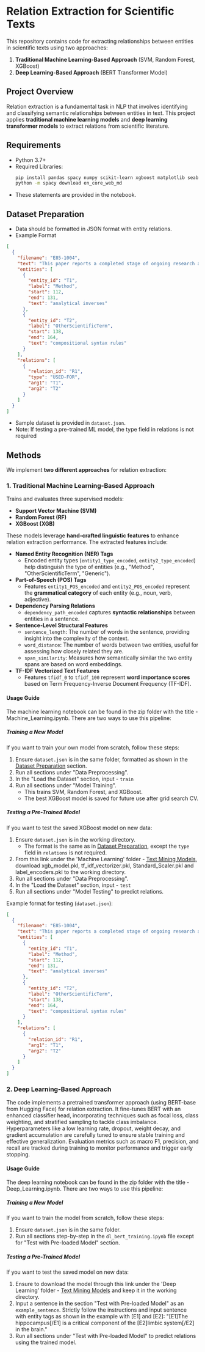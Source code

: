 # Relation Extraction for Scientific Texts

This repository contains code for extracting relationships between entities in scientific texts using two approaches:
1. **Traditional Machine Learning-Based Approach** (SVM, Random Forest, XGBoost)
2. **Deep Learning-Based Approach** (BERT Transformer Model)

## **Project Overview**
Relation extraction is a fundamental task in NLP that involves identifying and classifying semantic relationships between entities in text. This project applies **traditional machine learning models** and **deep learning transformer models** to extract relations from scientific literature.

## Requirements
* Python 3.7+
* Required Libraries:
  ```bash
  pip install pandas spacy numpy scikit-learn xgboost matplotlib seaborn torch transformers
  python -m spacy download en_core_web_md
  ```
* These statements are provided in the notebook.

## Dataset Preparation
* Data should be formatted in JSON format with entity relations.
* Example Format
```json
[
  {
    "filename": "E85-1004",
    "text": "This paper reports a completed stage of ongoing research at the University of York...",
    "entities": [
      {
        "entity_id": "T1",
        "label": "Method",
        "start": 112,
        "end": 131,
        "text": "analytical inverses"
      },
      {
        "entity_id": "T2",
        "label": "OtherScientificTerm",
        "start": 138,
        "end": 164,
        "text": "compositional syntax rules"
      }
    ],
    "relations": [
      {
        "relation_id": "R1",
        "type": "USED-FOR",
        "arg1": "T1",
        "arg2": "T2"
      }
    ]
  }
]
```
* Sample dataset is provided in `dataset.json`.
* Note: If testing a pre-trained ML model, the type field in relations is not required

## **Methods**
We implement **two different approaches** for relation extraction:

### **1. Traditional Machine Learning-Based Approach**
Trains and evaluates three supervised models:
- **Support Vector Machine (SVM)**
- **Random Forest (RF)**
- **XGBoost (XGB)**

These models leverage **hand-crafted linguistic features** to enhance relation extraction performance. The extracted features include:
- **Named Entity Recognition (NER) Tags**  
  - Encoded entity types (`entity1_type_encoded`, `entity2_type_encoded`) help distinguish the type of entities (e.g., "Method", "OtherScientificTerm", "Generic").  
- **Part-of-Speech (POS) Tags**  
  - Features `entity1_POS_encoded` and `entity2_POS_encoded` represent the **grammatical category** of each entity (e.g., noun, verb, adjective).  
- **Dependency Parsing Relations**  
  - `dependency_path_encoded` captures **syntactic relationships** between entities in a sentence.  
- **Sentence-Level Structural Features**  
  - `sentence_length`: The number of words in the sentence, providing insight into the complexity of the context.  
  - `word_distance`: The number of words between two entities, useful for assessing how closely related they are.  
  - `span_similarity`: Measures how semantically similar the two entity spans are based on word embeddings.
- **TF-IDF Vectorized Text Features**  
  - Features `tfidf_0` to `tfidf_100` represent **word importance scores** based on Term Frequency-Inverse Document Frequency (TF-IDF).  

#### Usage Guide
The machine learning notebook can be found in the zip folder with the title - Machine_Learning.ipynb. There are two ways to use this pipeline:
##### Training a New Model
If you want to train your own model from scratch, follow these steps:
1. Ensure `dataset.json` is in the same folder, formatted as shown in the [Dataset Preparation](#dataset-preparation) section.
2. Run all sections under "Data Preprocessing".
3. In the "Load the Dataset" section, input - `train`
4. Run all sections under "Model Training".
   - This trains SVM, Random Forest, and XGBoost.
   - The best XGBoost model is saved for future use after grid search CV.

##### Testing a Pre-Trained Model
If you want to test the saved XGBoost model on new data:
1. Ensure `dataset.json` is in the working directory.
   - The format is the same as in [Dataset Preparation](#dataset-preparation), except the `type` field in `relations` is not required.
2. From this link under the 'Machine Learning' folder - [Text Mining Models](https://drive.google.com/drive/folders/1xpm8H42a1fEGVuTvQmrlfzDyCfsX0qEZ?usp=sharing), download xgb_model.pkl, tf_idf_vectorizer.pkl, Standard_Scaler.pkl and label_encoders.pkl to the working directory.
3. Run all sections under "Data Preprocessing".
4. In the "Load the Dataset" section, input - `test`
5. Run all sections under "Model Testing" to predict relations.

Example format for testing (`dataset.json`):
```json
[
  {
    "filename": "E85-1004",
    "text": "This paper reports a completed stage of ongoing research at the University of York...",
    "entities": [
      {
        "entity_id": "T1",
        "label": "Method",
        "start": 112,
        "end": 131,
        "text": "analytical inverses"
      },
      {
        "entity_id": "T2",
        "label": "OtherScientificTerm",
        "start": 138,
        "end": 164,
        "text": "compositional syntax rules"
      }
    ],
    "relations": [
      {
        "relation_id": "R1",
        "arg1": "T1",
        "arg2": "T2"
      }
    ]
  }
]
```
### **2. Deep Learning-Based Approach**
The code implements a pretrained transformer approach (using BERT-base from Hugging Face) for relation extraction. It fine-tunes BERT with an enhanced classifier head, incorporating techniques such as focal loss, class weighting, and stratified sampling to tackle class imbalance. Hyperparameters like a low learning rate, dropout, weight decay, and gradient accumulation are carefully tuned to ensure stable training and effective generalization. Evaluation metrics such as macro F1, precision, and recall are tracked during training to monitor performance and trigger early stopping.

#### Usage Guide
The deep learning notebook can be found in the zip folder with the title - Deep_Learning.ipynb. There are two ways to use this pipeline:

##### Training a New Model
If you want to train the model from scratch, follow these steps:
1. Ensure `dataset.json` is in the same folder.
2. Run all sections step-by-step in the `dl_bert_training.ipynb` file except for "Test with Pre-loaded Model" section.

##### Testing a Pre-Trained Model
If you want to test the saved model on new data:
1. Ensure to download the model through this link under the 'Deep Learning' folder - [Text Mining Models](https://drive.google.com/drive/folders/1xpm8H42a1fEGVuTvQmrlfzDyCfsX0qEZ?usp=sharing) and keep it in the working directory.
2. Input a sentence in the section "Test with Pre-loaded Model" as an `example_sentence`. Strictly follow the instructions and input  sentence with entity tags as shown in the example with [E1] and [E2]:
"[E1]The hippocampus[/E1] is a critical component of the [E2]limbic system[/E2] in the brain."
3. Run all sections under "Test with Pre-loaded Model" to predict relations using the trained model. 

